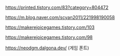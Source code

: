 <https://printed.tistory.com/83?category=804472>

<https://m.blog.naver.com/scyan2011/221998190058>

<https://makerejoicegames.tistory.com/103>

<https://makerejoicegames.tistory.com/98>

https://neodgm.dalgona.dev/ (게임 폰트)
